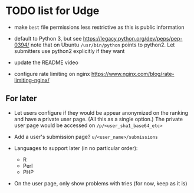 TODO list for Udge
==================

* make `best` file permissions less restrictive
  as this is public information

* default to Python 3, but see https://legacy.python.org/dev/peps/pep-0394/
	note that on Ubuntu `/usr/bin/python` points to python2.
	Let submitters use python2 explicitly if they want

* update the README video

* configure rate limiting on nginx
  https://www.nginx.com/blog/rate-limiting-nginx/


For later
---------

* Let users configure if they would be appear anonymized on the ranking and
  have a private user page.  (All this as a single option.)
  The private user page would be accessed on `/p/<user_sha1_base64_etc>`

* Add a user's submission page?  `u/<user_name>/submissions`

* Languages to support later (in no particular order):

	- R
	- Perl
	- PHP

* On the user page, only show problems with tries (for now, keep as it is)
